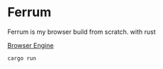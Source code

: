 # Ferrum
Ferrum is my browser build from scratch. with rust

[Browser Engine](https://github.com/Legacy-Engineers/ferrum_engine)

`cargo run`
